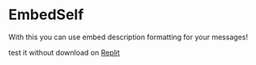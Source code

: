 # EmbedSelf
With this you can use embed description formatting for your messages!

test it without download on [Replit](https://replit.com/@ImFloW/EmbedSelf?v=1)
